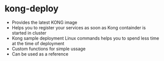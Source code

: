 # kong-deploy
* Provides the latest KONG image
* Helps you to register your services as soon as Kong containder is started in cluster
* Kong sample deployment Linux commands helps you to spend less time at the time of deployment
* Custom functions for simple ussage
* Can be used as a reference

